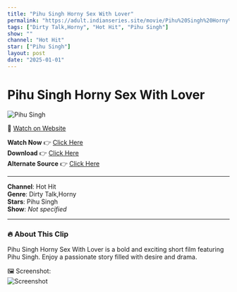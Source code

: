 ```yaml
---
title: "Pihu Singh Horny Sex With Lover"
permalink: "https://adult.indianseries.site/movie/Pihu%20Singh%20Horny%20Sex%20With%20Lover"
tags: ["Dirty Talk,Horny", "Hot Hit", "Pihu Singh"]
show: ""
channel: "Hot Hit"
star: ["Pihu Singh"]
layout: post
date: "2025-01-01"
---
```


# Pihu Singh Horny Sex With Lover

![Pihu Singh](https://shorts.desisins.com/wp-content/uploads/2024/11/Pihu-Singh-DesiSins.com_.jpg)

🔗 [Watch on Website](https://adult.indianseries.site/movie/Pihu%20Singh%20Horny%20Sex%20With%20Lover)

**Watch Now** 👉 [Click Here](https://adult.indianseries.site/movie/Pihu%20Singh%20Horny%20Sex%20With%20Lover)  
**Download** 👉 [Click Here](https://adult.indianseries.site/movie/Pihu%20Singh%20Horny%20Sex%20With%20Lover)  
**Alternate Source** 👉 [Click Here](https://adult.indianseries.site/movie/Pihu%20Singh%20Horny%20Sex%20With%20Lover)

---

**Channel**: Hot Hit  
**Genre**: Dirty Talk,Horny  
**Stars**: Pihu Singh  
**Show**: *Not specified*

---

### 🔥 About This Clip

Pihu Singh Horny Sex With Lover is a bold and exciting short film featuring Pihu Singh. Enjoy a passionate story filled with desire and drama.
 
🖼️ Screenshot:  
![Screenshot](https://shorts.desisins.com/wp-content/uploads/2024/11/Pihu-Singh-DesiSins.com_.jpg)
